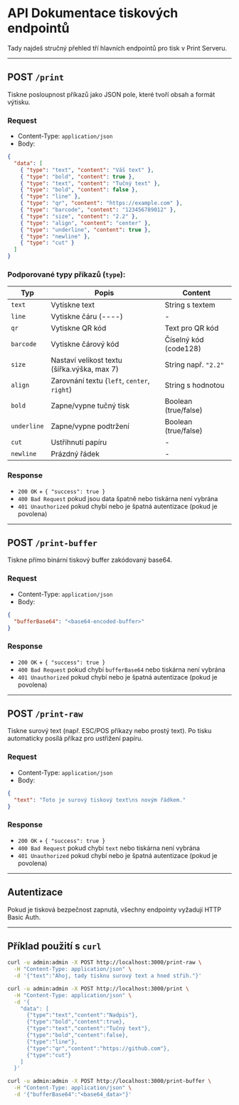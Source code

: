 
# API Dokumentace tiskových endpointů

Tady najdeš stručný přehled tří hlavních endpointů pro tisk v Print Serveru.

---

## POST `/print`

Tiskne posloupnost příkazů jako JSON pole, které tvoří obsah a formát výtisku.

### Request

- Content-Type: `application/json`
- Body:

```json
{
  "data": [
    { "type": "text", "content": "Váš text" },
    { "type": "bold", "content": true },
    { "type": "text", "content": "Tučný text" },
    { "type": "bold", "content": false },
    { "type": "line" },
    { "type": "qr", "content": "https://example.com" },
    { "type": "barcode", "content": "123456789012" },
    { "type": "size", "content": "2.2" },
    { "type": "align", "content": "center" },
    { "type": "underline", "content": true },
    { "type": "newline" },
    { "type": "cut" }
  ]
}
```

### Podporované typy příkazů (`type`):

| Typ        | Popis                                          | Content                          |
|------------|------------------------------------------------|--------------------------------|
| `text`     | Vytiskne text                                  | String s textem                |
| `line`     | Vytiskne čáru (----)                           | -                              |
| `qr`       | Vytiskne QR kód                                | Text pro QR kód                |
| `barcode`  | Vytiskne čárový kód                            | Číselný kód (code128)          |
| `size`     | Nastaví velikost textu (šířka.výška, max 7)   | String např. `"2.2"`           |
| `align`    | Zarovnání textu (`left`, `center`, `right`)   | String s hodnotou              |
| `bold`     | Zapne/vypne tučný tisk                         | Boolean (true/false)           |
| `underline`| Zapne/vypne podtržení                          | Boolean (true/false)           |
| `cut`      | Ustřihnutí papíru                              | -                             |
| `newline`  | Prázdný řádek                                   | -                             |

### Response

- `200 OK` + `{ "success": true }`
- `400 Bad Request` pokud jsou data špatně nebo tiskárna není vybrána
- `401 Unauthorized` pokud chybí nebo je špatná autentizace (pokud je povolena)

---

## POST `/print-buffer`

Tiskne přímo binární tiskový buffer zakódovaný base64.

### Request

- Content-Type: `application/json`
- Body:

```json
{
  "bufferBase64": "<base64-encoded-buffer>"
}
```

### Response

- `200 OK` + `{ "success": true }`
- `400 Bad Request` pokud chybí `bufferBase64` nebo tiskárna není vybrána
- `401 Unauthorized` pokud chybí nebo je špatná autentizace (pokud je povolena)

---

## POST `/print-raw`

Tiskne surový text (např. ESC/POS příkazy nebo prostý text). Po tisku automaticky posílá příkaz pro ustřižení papíru.

### Request

- Content-Type: `application/json`
- Body:

```json
{
  "text": "Toto je surový tiskový text\ns novým řádkem."
}
```

### Response

- `200 OK` + `{ "success": true }`
- `400 Bad Request` pokud chybí `text` nebo tiskárna není vybrána
- `401 Unauthorized` pokud chybí nebo je špatná autentizace (pokud je povolena)

---

## Autentizace

Pokud je tisková bezpečnost zapnutá, všechny endpointy vyžadují HTTP Basic Auth.

---

## Příklad použití s `curl`

```bash
curl -u admin:admin -X POST http://localhost:3000/print-raw \
  -H "Content-Type: application/json" \
  -d '{"text":"Ahoj, tady tisknu surový text a hned střih."}'
```

```bash
curl -u admin:admin -X POST http://localhost:3000/print \
  -H "Content-Type: application/json" \
  -d '{
    "data": [
      {"type":"text","content":"Nadpis"},
      {"type":"bold","content":true},
      {"type":"text","content":"Tučný text"},
      {"type":"bold","content":false},
      {"type":"line"},
      {"type":"qr","content":"https://github.com"},
      {"type":"cut"}
    ]
  }'
```

```bash
curl -u admin:admin -X POST http://localhost:3000/print-buffer \
  -H "Content-Type: application/json" \
  -d '{"bufferBase64":"<base64_data>"}'
```
